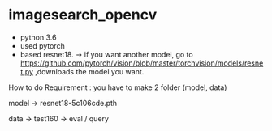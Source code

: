 # imagesearch_opencv


- python 3.6
- used pytorch
- based resnet18.
-> if you want another model, go to  https://github.com/pytorch/vision/blob/master/torchvision/models/resnet.py ,downloads the model you want.

How to do
Requirement : you have to make 2 folder (model, data)

model
-> resnet18-5c106cde.pth

data
-> test160
-> eval / query
